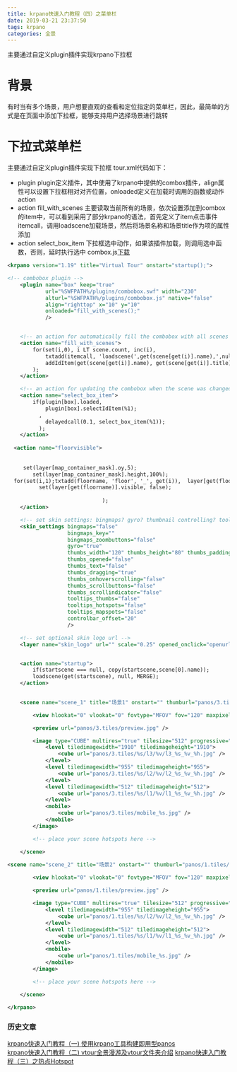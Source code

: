 ```yaml
---
title: krpano快速入门教程（四）之菜单栏
date: 2019-03-21 23:37:50
tags: krpano
categories: 全景
---
```

主要通过自定义plugin插件实现krpano下拉框
<!--more-->
# 背景
有时当有多个场景，用户想要直观的查看和定位指定的菜单栏，因此，最简单的方式是在页面中添加下拉框，能够支持用户选择场景进行跳转 
# 下拉式菜单栏
主要通过自定义plugin插件实现下拉框
tour.xml代码如下：
+ plugin
	plugin定义插件，其中使用了krpano中提供的combox插件，align属性可以设置下拉框相对对齐位置，onloaded定义在加载时调用的函数或动作action	
+ action fill_with_scenes
    主要读取当前所有的场景，依次设置添加到combox的item中，可以看到采用了部分krpano的语法，首先定义了item点击事件itemcall，调用loadscene加载场景，然后将场景名称和场景title作为项的属性添加
+ action select_box_item
    下拉框选中动作，如果该插件加载，则调用选中函数，否则，延时执行选中
combox.js[下载](/krpano-forth-note/combobox.js)
```xml
<krpano version="1.19" title="Virtual Tour" onstart="startup();">

<!-- combobox plugin -->
	<plugin name="box" keep="true"
	        url="%SWFPATH%/plugins/combobox.swf" width="230"
	        alturl="%SWFPATH%/plugins/combobox.js" native="false"
	        align="righttop" x="10" y="10"
	        onloaded="fill_with_scenes();"
	        />


	<!-- an action for automatically fill the combobox with all scenes -->
	<action name="fill_with_scenes">
		for(set(i,0), i LT scene.count, inc(i),
			txtadd(itemcall, 'loadscene(',get(scene[get(i)].name),',null,MERGE,BLEND(1));');
			addIdItem(get(scene[get(i)].name), get(scene[get(i)].title), get(itemcall));
		);
	</action>

	<!-- an action for updating the combobox when the scene was changed -->
	<action name="select_box_item">
		if(plugin[box].loaded,
			plugin[box].selectIdItem(%1);
		  ,
			delayedcall(0.1, select_box_item(%1));
		  );
	</action>
  
  <action name="floorvisible">
	
	
	 set(layer[map_container_mask].oy,5);
		set(layer[map_container_mask].height,100%);
  for(set(i,1);txtadd(floorname, 'floor', '_', get(i)),  layer[get(floorname)],  inc(i); txtadd(floorname, 'floor', '_', get(i)),
		  set(layer[get(floorname)].visible, false);
		  
					  		  );  
	</action>

	<!-- set skin settings: bingmaps? gyro? thumbnail controlling? tooltips? -->
	<skin_settings bingmaps="false"
	               bingmaps_key=""
	               bingmaps_zoombuttons="false"
	               gyro="true"
	               thumbs_width="120" thumbs_height="80" thumbs_padding="10" thumbs_crop="0|40|240|160"
	               thumbs_opened="false"
	               thumbs_text="false"
	               thumbs_dragging="true"
	               thumbs_onhoverscrolling="false"
	               thumbs_scrollbuttons="false"
	               thumbs_scrollindicator="false"
	               tooltips_thumbs="false"
	               tooltips_hotspots="false"
	               tooltips_mapspots="false"
	               controlbar_offset="20"
	               />

	<!-- set optional skin logo url -->
	<layer name="skin_logo" url="" scale="0.25" opened_onclick="openurl('...',_blank);" />


	<action name="startup">
		if(startscene === null, copy(startscene,scene[0].name));
		loadscene(get(startscene), null, MERGE);
	</action>

	
	<scene name="scene_1" title="场景1" onstart="" thumburl="panos/3.tiles/thumb.jpg" lat="" lng="" heading="">

		<view hlookat="0" vlookat="0" fovtype="MFOV" fov="120" maxpixelzoom="2.0" fovmin="70" fovmax="140" limitview="auto" />

		<preview url="panos/3.tiles/preview.jpg" />

		<image type="CUBE" multires="true" tilesize="512" progressive="false">
			<level tiledimagewidth="1910" tiledimageheight="1910">
				<cube url="panos/3.tiles/%s/l3/%v/l3_%s_%v_%h.jpg" />
			</level>
			<level tiledimagewidth="955" tiledimageheight="955">
				<cube url="panos/3.tiles/%s/l2/%v/l2_%s_%v_%h.jpg" />
			</level>
			<level tiledimagewidth="512" tiledimageheight="512">
				<cube url="panos/3.tiles/%s/l1/%v/l1_%s_%v_%h.jpg" />
			</level>
			<mobile>
				<cube url="panos/3.tiles/mobile_%s.jpg" />
			</mobile>
		</image>

		<!-- place your scene hotspots here -->

	</scene>
	
<scene name="scene_2" title="场景2" onstart="" thumburl="panos/1.tiles/thumb.jpg" lat="" lng="" heading="">

		<view hlookat="0" vlookat="0" fovtype="MFOV" fov="120" maxpixelzoom="2.0" fovmin="70" fovmax="140" limitview="auto" />

		<preview url="panos/1.tiles/preview.jpg" />

		<image type="CUBE" multires="true" tilesize="512" progressive="false">
			<level tiledimagewidth="955" tiledimageheight="955">
				<cube url="panos/1.tiles/%s/l2/%v/l2_%s_%v_%h.jpg" />
			</level>
			<level tiledimagewidth="512" tiledimageheight="512">
				<cube url="panos/1.tiles/%s/l1/%v/l1_%s_%v_%h.jpg" />
			</level>
			<mobile>
				<cube url="panos/1.tiles/mobile_%s.jpg" />
			</mobile>
		</image>

		<!-- place your scene hotspots here -->

	</scene>
	
</krpano>

```

### 历史文章
[krpano快速入门教程（一) 使用krpano工具构建即用型panos](/2019/03/14/krpano-first-note)  
[krpano快速入门教程（二) vtour全景漫游及vtour文件夹介绍](/2019/03/15/krpano-second-note)
[krpano快速入门教程（三）之热点Hotspot](/2019/03/16/krpano-third-note)
